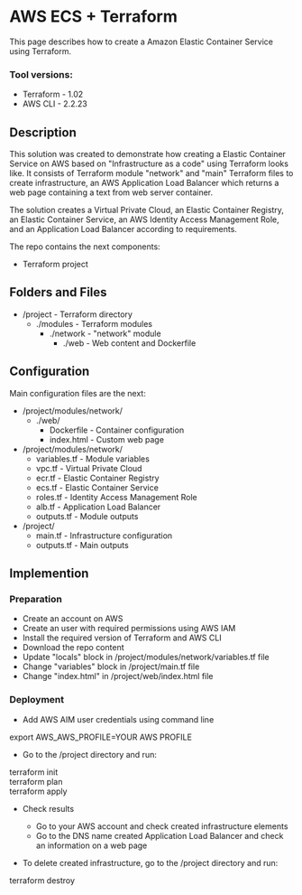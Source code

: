 # AWS ECS + Terraform
This page describes how to create a Amazon Elastic Container Service using Terraform. 

### Tool versions:
- Terraform - 1.02
- AWS CLI - 2.2.23

## Description
This solution was created to demonstrate how creating a Elastic Container Service on AWS based on "Infrastructure as a code" using Terraform looks like. It consists of Terraform module "network" and "main" Terraform files to create infrastructure, an AWS Application Load Balancer which returns a web page containing a text from web server container.

The solution creates a Virtual Private Cloud, an Elastic Container Registry, an Elastic Container Service, an AWS Identity Access Management Role, and an Application Load Balancer according to requirements.

The repo contains the next components:
* Terraform project

## Folders and Files
- /project - Terraform directory
  - ./modules - Terraform modules
    - ./network - "network" module
      - ./web - Web content and Dockerfile 

## Configuration
Main configuration files are the next:
- /project/modules/network/
    - ./web/
      - Dockerfile - Container configuration
      - index.html - Custom web page   
- /project/modules/network/ 
  - variables.tf - Module variables 
  - vpc.tf - Virtual Private Cloud
  - ecr.tf - Elastic Container Registry
  - ecs.tf - Elastic Container Service
  - roles.tf - Identity Access Management Role
  - alb.tf - Application Load Balancer
  - outputs.tf - Module outputs
- /project/
  - main.tf - Infrastructure configuration
  - outputs.tf - Main outputs

## Implemention
### Preparation
- Create an account on AWS
- Create an user with required permissions using AWS IAM
- Install the required version of Terraform and AWS CLI
- Download the repo content
- Update "locals" block in /project/modules/network/variables.tf file
- Change "variables" block in /project/main.tf file
- Change "index.html" in /project/web/index.html file
### Deployment
- Add AWS AIM user credentials using command line

export AWS_AWS_PROFILE=YOUR AWS PROFILE 
  
- Go to the /project directory and run:
  
terraform init  
terraform plan  
terraform apply

- Check results
  - Go to your AWS account and check created infrastructure elements 
  - Go to the DNS name created Application Load Balancer and check an information on a web page
  
- To delete created infrastructure, go to the /project directory and run:
  
terraform destroy

